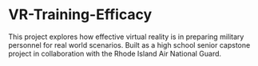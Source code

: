 # VR-Training-Efficacy
This project explores how effective virtual reality is in preparing military personnel for real world scenarios. Built as a high school senior capstone project in collaboration with the Rhode Island Air National Guard.

